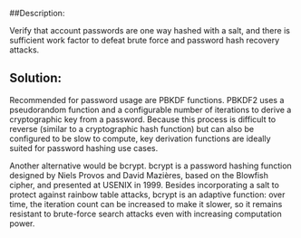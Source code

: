 ##Description:

Verify that account passwords are one way hashed with a salt, and there is sufficient work 
factor to defeat brute force and password hash recovery attacks.

## Solution:

Recommended for password usage are PBKDF functions. PBKDF2 uses a pseudorandom function 
and a configurable number of iterations to derive a cryptographic key from a password. 
Because this process is difficult to reverse (similar to a cryptographic hash function)
but can also be configured to be slow to compute, key derivation functions are ideally 
suited for password hashing use cases.

Another alternative would be bcrypt. bcrypt is a password hashing function designed by 
Niels Provos and David Mazières, based on the Blowfish cipher, and presented at USENIX in 
1999. Besides incorporating a salt to protect against rainbow table attacks, bcrypt is an 
adaptive function: over time, the iteration count can be increased to make it slower, 
so it remains resistant to brute-force search attacks even with increasing computation power.
